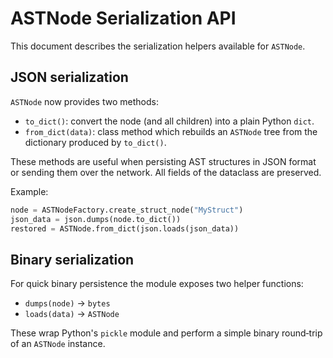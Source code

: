 # ASTNode Serialization API

This document describes the serialization helpers available for `ASTNode`.

## JSON serialization

`ASTNode` now provides two methods:

- `to_dict()`: convert the node (and all children) into a plain Python `dict`.
- `from_dict(data)`: class method which rebuilds an `ASTNode` tree from the
  dictionary produced by `to_dict()`.

These methods are useful when persisting AST structures in JSON format or
sending them over the network. All fields of the dataclass are preserved.

Example:

```python
node = ASTNodeFactory.create_struct_node("MyStruct")
json_data = json.dumps(node.to_dict())
restored = ASTNode.from_dict(json.loads(json_data))
```

## Binary serialization

For quick binary persistence the module exposes two helper functions:

- `dumps(node)` → `bytes`
- `loads(data)` → `ASTNode`

These wrap Python's `pickle` module and perform a simple binary round‑trip of
an `ASTNode` instance.

